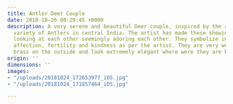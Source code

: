 ```yaml
---
title: Antler Deer Couple
date: 2018-10-26 08:29:45 +0000
description: A very serene and beautiful Deer couple, inspired by the abundance and
  variety of Antlers in central India. The artist has made these showing the two deer
  looking at each other seemingly adoring each other. They symbolize intuition, love,
  affection, fertility and kindness as per the artist. They are very well made with
  brass on the outside and look extremely elegant where were they are kept
origin: ''
dimensions: ''
images:
- "/uploads/20181024_172653977_iOS.jpg"
- "/uploads/20181024_171857464_iOS.jpg"

---
```


